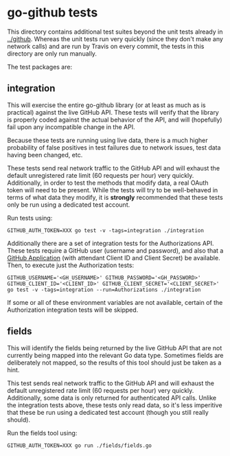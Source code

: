 go-github tests
===============

This directory contains additional test suites beyond the unit tests already in
[../github](../github).  Whereas the unit tests run very quickly (since they
don't make any network calls) and are run by Travis on every commit, the tests
in this directory are only run manually.

The test packages are:

integration
-----------

This will exercise the entire go-github library (or at least as much as is
practical) against the live GitHub API.  These tests will verify that the
library is properly coded against the actual behavior of the API, and will
(hopefully) fail upon any incompatible change in the API.

Because these tests are running using live data, there is a much higher
probability of false positives in test failures due to network issues, test
data having been changed, etc.

These tests send real network traffic to the GitHub API and will exhaust the
default unregistered rate limit (60 requests per hour) very quickly.
Additionally, in order to test the methods that modify data, a real OAuth token
will need to be present.  While the tests will try to be well-behaved in terms
of what data they modify, it is **strongly** recommended that these tests only
be run using a dedicated test account.

Run tests using:

    GITHUB_AUTH_TOKEN=XXX go test -v -tags=integration ./integration

Additionally there are a set of integration tests for the Authorizations API.
These tests require a GitHub user (username and password), and also that a
[GitHub Application](https://github.com/settings/applications/new) (with
attendant Client ID and Client Secret) be available. Then, to execute just the
Authorization tests:

    GITHUB_USERNAME='<GH_USERNAME>' GITHUB_PASSWORD='<GH_PASSWORD>' GITHUB_CLIENT_ID='<CLIENT_ID>' GITHUB_CLIENT_SECRET='<CLIENT_SECRET>' go test -v -tags=integration --run=Authorizations ./integration

If some or all of these environment variables are not available, certain of the
Authorization integration tests will be skipped.

fields
------

This will identify the fields being returned by the live GitHub API that are
not currently being mapped into the relevant Go data type.  Sometimes fields
are deliberately not mapped, so the results of this tool should just be taken
as a hint.

This test sends real network traffic to the GitHub API and will exhaust the
default unregistered rate limit (60 requests per hour) very quickly.
Additionally, some data is only returned for authenticated API calls.  Unlike
the integration tests above, these tests only read data, so it's less
imperitive that these be run using a dedicated test account (though you still
really should).

Run the fields tool using:

    GITHUB_AUTH_TOKEN=XXX go run ./fields/fields.go

